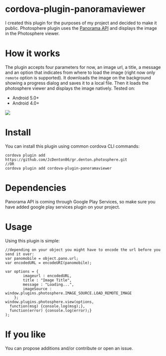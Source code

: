 # cordova-plugin-panoramaviewer

I created this plugin for the purposes of my project and decided to make it public. Photosphere plugin uses the <a href="https://developers.google.com/photo-sphere/android/">Panorama API</a> and displays the image in the Photosphere viewer.

# How it works

The plugin accepts four parameters for now, an image url, a title, a message and an option that indicates from where to load the image (right now only `remote` option is supported). It downloads the image on the background showing a progress dialog and saves it to a local file. Then it loads the photosphere viewer and displays the image natively.
Tested on:
<ul><li>Android 5.0+</li><li>Android 4.0+</li></ul>

<img src="https://dl.dropboxusercontent.com/u/6816009/photospheredemo.gif"/>

# Install

You can install this plugin using common cordova CLI commands:

```
cordova plugin add https://github.com/JcDenton86/gr.denton.photosphere.git
//OR
cordova plugin add cordova-plugin-panoramaviewer
```
# Dependencies

Panorama API is coming through Google Play Services, so make sure you have added google play services plugin on your project.

# Usage

Using this plugin is simple:

```
//depending on your object you might have to encode the url before you send it over:
var panomobile = object.pano.url;	
var encodedURL = encodeURI(panomobile);
      
var options = {
		imageurl : encodedURL,
		title : "Image Title",
		message : "Loading...",
		imageSource : window.plugins.photosphere.IMAGE_SOURCE.LOAD_REMOTE_IMAGE
	};
window.plugins.photosphere.view(options,
  function(msg) {console.log(msg);},
  function(error) {console.log(error);}
);
```

# If you like
You can propose additions and/or contribute or open an issue.



